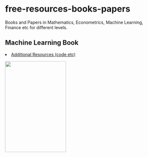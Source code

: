 # free-resources-books-papers
Books and Papers  in Mathematics, Econometrics, Machine Learning, Finance etc for different levels.

## Machine Learning Book 
<li><a href="http://fs2.american.edu/alberto/www/analytics/ISLRLectures.html"> Additional Resources (code etc)</a></li>
 
<p align="left">
  <img src="https://encrypted-tbn0.gstatic.com/images?q=tbn:ANd9GcR5NxdOQf1VAMYiXsbKr3JY6INALlC_xeCMdA&usqp=CAU?raw=true"
  width="200" height="300">
</p>


